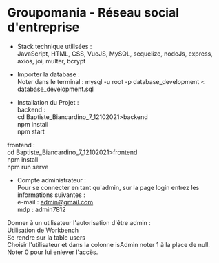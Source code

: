 # Groupomania - Réseau social d'entreprise

- Stack technique utilisées :  
JavaScript, HTML, CSS, VueJS, MySQL, sequelize, nodeJs, express, axios, joi, multer, bcrypt  

- Importer la database :   
Noter dans le terminal : mysql -u root -p database_development < database_development.sql  

- Installation du Projet :  
backend :  
cd Baptiste_Biancardino_7_12102021>backend  
npm install  
npm start  

frontend :  
cd Baptiste_Biancardino_7_12102021>frontend  
npm install  
npm run serve  

- Compte administrateur :  
Pour se connecter en tant qu'admin, sur la page login entrez les informations suivantes :  
e-mail : admin@gmail.com  
mdp : admin7812  

Donner à un utilisateur l'autorisation d'être admin :  
Utilisation de Workbench  
Se rendre sur la table users  
Choisir l'utilisateur et dans la colonne isAdmin noter 1 à la place de null. Noter 0 pour lui enlever l'accès.